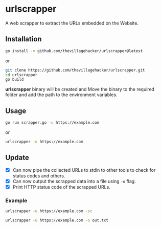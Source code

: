 # urlscrapper
A web scrapper to extract the URLs embedded on the Website.

## Installation

```sh
go install -v github.com/thevillagehacker/urlscrapper@latest
```

or
              
```sh
git clone https://github.com/thevillagehacker/urlscrapper.git
cd urlscrapper
go build
```

**urlscrapper** binary will be created and Move the binary to the required folder and add the path to the environment variables.

## Usage
```sh
go run scrapper.go -u https://example.com
```

or

```sh
urlscrapper -u https://example.com
```

## Update
- [x] Can now pipe the collected URLs to stdin to other tools to check for status codes and others.
- [X] Can now output the scrapped data into a file using `-o` flag.
- [X] Print HTTP status code of the scrapped URLs.

### Example
```sh
urlscrapper -u https://example.com -sc
```

```sh
urlscrapper -u https://example.com -o out.txt
```
